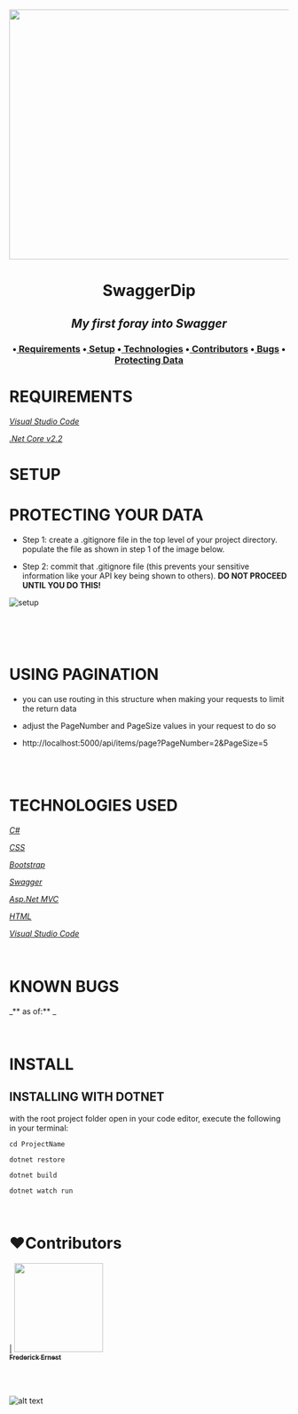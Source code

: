 
<h1 align='center'><img width='900' height='450' src='https://coding-assets.s3.us-west-2.amazonaws.com/hero_images/Crypto-Square-Generator.jpg'><br>


**<h1 align = 'center'>SwaggerDip**


*<h2 align ='center'>My first foray into Swagger*


<h3 align ='center'>•<a href='#requirements'> Requirements</a> •<a href='#setup'> Setup</a> •<a href='#technologies-used'> Technologies</a> •<a href='#❤️contributors'> Contributors</a> •<a href='#known-bugs'> Bugs</a> •<a href='#protecting-your-data'> Protecting Data</a></h3>


<h3 align='center'></h3>

# **REQUIREMENTS**

_[Visual Studio Code](https://code.visualstudio.com/)_

_[.Net Core v2.2](https://dotnet.microsoft.com/download/dotnet-core/2.2)_

# **SETUP**

# **PROTECTING YOUR DATA**

* Step 1: create a .gitignore file in the top level of your project directory. populate the file as shown in step 1 of the image below.

* Step 2: commit that .gitignore file (this prevents your sensitive information like your API key being shown to others). **DO NOT PROCEED UNTIL YOU DO THIS!**

![setup](https://coding-assets.s3-us-west-2.amazonaws.com/img/readme-image-3.jpg 'Set up instructions')

<br>

<br>

<br>

# **USING PAGINATION**

* you can use routing in this structure when making your requests to limit the return data

* adjust the PageNumber and PageSize values in your request to do so

* http://localhost:5000/api/items/page?PageNumber=2&PageSize=5

<br>

<br>

# **TECHNOLOGIES USED**

_[C#](https://docs.microsoft.com/en-us/dotnet/csharp/)_

_[CSS](https://en.wikipedia.org/wiki/Cascading_Style_Sheets)_

_[Bootstrap](https://getbootstrap.com/)_

_[Swagger](https://swagger.io/)_

_[Asp.Net MVC](https://dotnet.microsoft.com/apps/aspnet/mvc)_

_[HTML](https://developer.mozilla.org/en-US/docs/Web/HTML)_

_[Visual Studio Code](https://code.visualstudio.com/)_

<br>

# **KNOWN BUGS**


_** as of:** _

<br>

# **INSTALL**

## **INSTALLING WITH DOTNET**


with the root project folder open in your code editor, execute the following in your terminal:

``cd ProjectName``

``dotnet restore``

``dotnet build``

``dotnet watch run``

<br>

# **❤️Contributors**

| [<img src='https://coding-assets.s3-us-west-2.amazonaws.com/linked-in-images/frederick-ernest.jpeg' width='160px;'/><br /><sub><b>Frederick Ernest</b></sub>](https://www.linkedin.com/in/frederick-ernest/)<br />

<br>

<br>

![alt text][logo]

[logo]: https://img.shields.io/bower/l/bootstrap 'MIT License'
